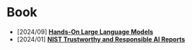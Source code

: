 # Book
- [2024/09] **[Hands-On Large Language Models](https://github.com/HandsOnLLM/Hands-On-Large-Language-Models)**
- [2024/01] **[NIST Trustworthy and Responsible AI Reports](https://nvlpubs.nist.gov/nistpubs/ai/NIST.AI.100-2e2023.pdf)**
